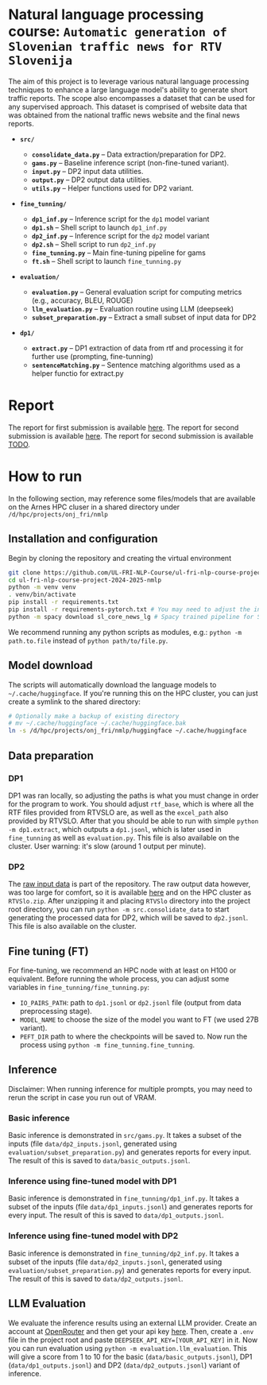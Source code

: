 # Natural language processing course: `Automatic generation of Slovenian traffic news for RTV Slovenija`

The aim of this project is to leverage various natural language processing techniques to enhance a large language model's ability to generate short traffic reports.
The scope also encompasses a dataset that can be used for any supervised approach.
This dataset is comprised of website data that was obtained from the national traffic news website and the final news reports. 

- **`src/`**  
  - **`consolidate_data.py`** – Data extraction/preparation for DP2.
  - **`gams.py`** – Baseline inference script (non-fine-tuned variant).
  - **`input.py`** – DP2 input data utilities.
  - **`output.py`** – DP2 output data utilities.
  - **`utils.py`** – Helper functions used for DP2 variant.

- **`fine_tunning/`**
  - **`dp1_inf.py`** – Inference script for the `dp1` model variant
  - **`dp1.sh`** – Shell script to launch `dp1_inf.py`
  - **`dp2_inf.py`** – Inference script for the `dp2` model variant
  - **`dp2.sh`** – Shell script to run `dp2_inf.py`
  - **`fine_tunning.py`** – Main fine-tuning pipeline for gams
  - **`ft.sh`** – Shell script to launch `fine_tunning.py`
 
- **`evaluation/`**
  - **`evaluation.py`** – General evaluation script for computing metrics (e.g., accuracy, BLEU, ROUGE)
  - **`llm_evaluation.py`** – Evaluation routine using LLM (deepseek)
  - **`subset_preparation.py`** – Extract a small subset of input data for DP2

- **`dp1/`**
  - **`extract.py`** – DP1 extraction of data from rtf and processing it for further use (prompting, fine-tunning)
  - **`sentenceMatching.py`** – Sentence matching algorithms used as a helper functio for extract.py

# Report
The report for first submission is available [here](https://github.com/UL-FRI-NLP-Course/ul-fri-nlp-course-project-2024-2025-nmlp/blob/main/report/report1.pdf).
The report for second submission is available [here](https://github.com/UL-FRI-NLP-Course/ul-fri-nlp-course-project-2024-2025-nmlp/blob/main/report/report2.pdf).
The report for second submission is available [TODO](TODO).

# How to run
In the following section, may reference some files/models that are available on the Arnes HPC cluser in a shared directory under `/d/hpc/projects/onj_fri/nmlp`
## Installation and configuration
Begin by cloning the repository and creating the virtual environment
```bash
git clone https://github.com/UL-FRI-NLP-Course/ul-fri-nlp-course-project-2024-2025-nmlp.git
cd ul-fri-nlp-course-project-2024-2025-nmlp
python -m venv venv
. venv/bin/activate
pip install -r requirements.txt
pip install -r requirements-pytorch.txt # You may need to adjust the index-url for your CUDA version
python -m spacy download sl_core_news_lg # Spacy trained pipeline for Slovenian
```
We recommend running any python scripts as modules, e.g.: `python -m path.to.file` instead of `python path/to/file.py`.

## Model download
The scripts will automatically download the language models to `~/.cache/huggingface`.
If you're running this on the HPC cluster, you can just create a symlink to the shared directory:
```bash
# Optionally make a backup of existing directory
# mv ~/.cache/huggingface ~/.cache/huggingface.bak
ln -s /d/hpc/projects/onj_fri/nmlp/huggingface ~/.cache/huggingface
```

## Data preparation
### DP1
DP1 was ran locally, so adjusting the paths is what you must change in order for the program to work. You should adjust `rtf_base`, which is where all the RTF files provided from RTVSLO are, as well as the `excel_path` also provided by RTVSLO. After that you should be able to run with simple `python -m dp1.extract`, which outputs a `dp1.jsonl`, which is later used in `fine_tunning` as well as `evaluation.py`.
This file is also available on the cluster.
User warning: it's slow (around 1 output per minute).
### DP2
The [raw input data](https://github.com/UL-FRI-NLP-Course/ul-fri-nlp-course-project-2024-2025-nmlp/blob/main/data/Podatki%20-%20PrometnoPorocilo_2022_2023_2024.xlsx) is part of the repository.
The raw output data however, was too large for comfort, so it is available [here](https://unilj-my.sharepoint.com/:u:/r/personal/slavkozitnik_fri1_uni-lj_si/Documents/Predmeti/ONJ/ONJ_2025_Spring/Projects/RTVSlo.zip?csf=1&web=1&e=zhNDxj) and on the HPC cluster as `RTVSlo.zip`.
After unzipping it and placing `RTVSlo` directory into the project root directory, you can run `python -m src.consolidate_data` to start generating the processed data for DP2, which will be saved to `dp2.jsonl`.
This file is also available on the cluster.

## Fine tuning (FT)
For fine-tuning, we recommend an HPC node with at least on H100 or equivalent.
Before running the whole process, you can adjust some variables in `fine_tunning/fine_tunning.py`:
- `IO_PAIRS_PATH`: path to `dp1.jsonl` or `dp2.jsonl` file (output from data preprocessing stage).
- `MODEL_NAME` to choose the size of the model you want to FT (we used 27B variant).
- `PEFT_DIR` path to where the checkpoints will be saved to.
Now run the process using `python -m fine_tunning.fine_tunning`.

## Inference
Disclaimer: When running inference for multiple prompts, you may need to rerun the script in case you run out of VRAM.
### Basic inference
Basic inference is demonstrated in `src/gams.py`. It takes a subset of the inputs (file `data/dp2_inputs.jsonl`, generated using `evaluation/subset_preparation.py`) and generates reports for every input.
The result of this is saved to `data/basic_outputs.jsonl`.
### Inference using fine-tuned model with DP1
Basic inference is demonstrated in `fine_tunning/dp1_inf.py`. It takes a subset of the inputs (file `data/dp1_inputs.jsonl`) and generates reports for every input.
The result of this is saved to `data/dp1_outputs.jsonl`.
### Inference using fine-tuned model with DP2
Basic inference is demonstrated in `fine_tunning/dp2_inf.py`. It takes a subset of the inputs (file `data/dp2_inputs.jsonl`, generated using `evaluation/subset_preparation.py`) and generates reports for every input.
The result of this is saved to `data/dp2_outputs.jsonl`.

## LLM Evaluation
We evaluate the inference results using an external LLM provider.
Create an account at [OpenRouter](https://openrouter.ai/) and then get your api key [here](https://openrouter.ai/deepseek/deepseek-chat-v3-0324:free/api).
Then, create a `.env` file in the project root and paste `DEEPSEEK_API_KEY=[YOUR_API_KEY]` in it.
Now you can run evaluation using `python -m evaluation.llm_evaluation`.
This will give a score from 1 to 10 for the basic (`data/basic_outputs.jsonl`), DP1 (`data/dp1_outputs.jsonl`) and DP2 (`data/dp2_outputs.jsonl`) variant of inference.
